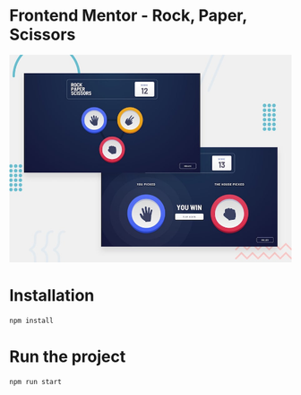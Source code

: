 # Frontend Mentor - Rock, Paper, Scissors

![Design preview for the Rock, Paper, Scissors coding challenge](./design/desktop-preview.jpg)

# Installation

`npm install`

# Run the project
`npm run start`
